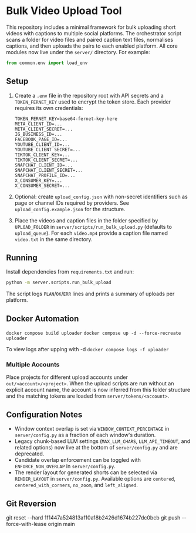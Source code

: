 # Bulk Video Upload Tool

This repository includes a minimal framework for bulk uploading short videos
with captions to multiple social platforms. The orchestrator script scans a
folder for video files and paired caption text files, normalises captions, and
then uploads the pairs to each enabled platform.
All core modules now live under the `server/` directory. For example:

```python
from common.env import load_env
```

## Setup

1. Create a `.env` file in the repository root with API secrets and a
   `TOKEN_FERNET_KEY` used to encrypt the token store. Each provider requires
   its own credentials:

   ```env
   TOKEN_FERNET_KEY=base64-fernet-key-here
   META_CLIENT_ID=...
   META_CLIENT_SECRET=...
   IG_BUSINESS_ID=...
   FACEBOOK_PAGE_ID=...
   YOUTUBE_CLIENT_ID=...
   YOUTUBE_CLIENT_SECRET=...
   TIKTOK_CLIENT_KEY=...
   TIKTOK_CLIENT_SECRET=...
   SNAPCHAT_CLIENT_ID=...
   SNAPCHAT_CLIENT_SECRET=...
   SNAPCHAT_PROFILE_ID=...
   X_CONSUMER_KEY=...
   X_CONSUMER_SECRET=...
   ```

2. Optional: create `upload_config.json` with non-secret identifiers such as
   page or channel IDs required by providers. See `upload_config.example.json`
   for the structure.

3. Place the videos and caption files in the folder specified by
   `UPLOAD_FOLDER` in `server/scripts/run_bulk_upload.py` (defaults to
   `upload_queue`). For each `video.mp4` provide a caption file named
   `video.txt` in the same directory.

## Running

Install dependencies from `requirements.txt` and run:

```bash
python -m server.scripts.run_bulk_upload
```

The script logs `PLAN`/`OK`/`ERR` lines and prints a summary of uploads
per platform.

## Docker Automation

`docker compose build uploader`
`docker compose up -d --force-recreate uploader`

To view logs after upping with -d
`docker compose logs -f uploader`

### Multiple Accounts

Place projects for different upload accounts under `out/<account>/<project>`.
When the upload scripts are run without an explicit account name, the account is
now inferred from this folder structure and the matching tokens are loaded from
`server/tokens/<account>`.

## Configuration Notes

- Window context overlap is set via `WINDOW_CONTEXT_PERCENTAGE` in `server/config.py` as a
  fraction of each window's duration.
- Legacy chunk-based LLM settings (`MAX_LLM_CHARS`, `LLM_API_TIMEOUT`, and related
  options) now live at the bottom of `server/config.py` and are deprecated.
- Candidate overlap enforcement can be toggled with `ENFORCE_NON_OVERLAP` in
  `server/config.py`.
- The render layout for generated shorts can be selected via `RENDER_LAYOUT` in
  `server/config.py`. Available options are `centered`, `centered_with_corners`,
  `no_zoom`, and `left_aligned`.

## Git Reversion

git reset --hard 1f1447a524813af10a18b2426d1674b227dc0bcb
git push --force-with-lease origin main
